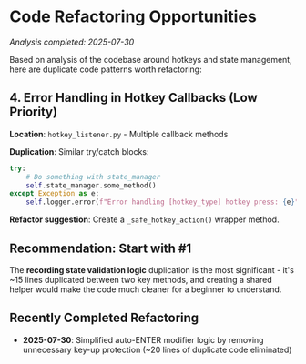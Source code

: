 # Code Refactoring Opportunities

*Analysis completed: 2025-07-30*

Based on analysis of the codebase around hotkeys and state management, here are duplicate code patterns worth refactoring:

<!-- ## 1. Recording State Validation Logic (High Priority)

**Location**: `state_manager.py` - `toggle_recording()` and `stop_only_recording()`

**Duplication**: Both methods have nearly identical logic:
```python
# Both methods repeat this pattern:
current_state = self.get_current_state()
current_recording = self.audio_recorder.get_recording_status()
self.logger.debug(f"method_name called - state={current_state}, recording={current_recording}, use_auto_enter={use_auto_enter}")

if current_recording:
    if self.can_stop_recording():
        self._stop_recording_and_process(use_auto_enter=use_auto_enter)
    else:
        self.logger.info(f"Cannot stop recording in current state: {current_state}")
        print(f"⏳ Cannot stop recording while {current_state}...")
```

**Refactor suggestion**: Create a `_handle_stop_recording()` helper method.-->

<!-- ## 2. Auto-Paste Logic Branching (Medium Priority)

**Location**: `state_manager.py` - `_stop_recording_and_process()` (renamed recently to `_transcription_pipeline()`) lines 222-290

**Duplication**: Three similar blocks handle:
- Auto-enter behavior (lines 222-258)
- Standard auto-paste (lines 259-278) 
- Clipboard-only (lines 279-290)

Each block repeats:
- Success/failure handling
- `self.last_transcription = transcribed_text`
- Similar print statements and logging

**Refactor suggestion**: Extract a `_handle_clipboard_operation()` method. -->

<!-- ## 3. System Tray State Updates (Low Priority)

**Location**: Throughout `state_manager.py`

**Duplication**: Repeated pattern:
```python
if self.system_tray:
    self.system_tray.update_state("some_state")
```

**Refactor suggestion**: Create a `_update_tray_state()` helper method. -->

## 4. Error Handling in Hotkey Callbacks (Low Priority)

**Location**: `hotkey_listener.py` - Multiple callback methods

**Duplication**: Similar try/catch blocks:
```python
try:
    # Do something with state_manager
    self.state_manager.some_method()
except Exception as e:
    self.logger.error(f"Error handling [hotkey_type] hotkey press: {e}")
```

**Refactor suggestion**: Create a `_safe_hotkey_action()` wrapper method.

## Recommendation: Start with #1

The **recording state validation logic** duplication is the most significant - it's ~15 lines duplicated between two key methods, and creating a shared helper would make the code much cleaner for a beginner to understand.

## Recently Completed Refactoring

- **2025-07-30**: Simplified auto-ENTER modifier logic by removing unnecessary key-up protection (~20 lines of duplicate code eliminated)